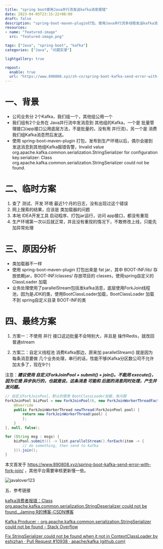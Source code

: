 ```yaml
---
title: "spring boot使用Java并行流发送kafka消息报错"
date: 2023-04-05T23:15:22+08:00
draft: false
description: "spring-boot-maven-plugin打包，使用Java并行流多线程发送kafka消息，刚开始发送时报错，Invalid value org.apache.kafka.common.serialization.StringSerializer for configuration key.serializer: Class org.apache.kafka.common.serialization.StringSerializer could not be found."
resources:
- name: "featured-image"
  src: "featured-image.png"

tags: ["Java", "spring-boot", "kafka"]
categories: ["Java", "问题实录"]

lightgallery: true

repost:
  enable: true
  url: "https://www.890808.xyz/zh-cn/spring-boot-kafka-send-error-with-fork-join/"
---
```


<!--more-->

# 一、背景

- 公司业务分 2个Kafka，我们组一个，其他组公用一个
- 我们组有2个业务在 Java并行流中发消息到 其他组的Kafka，一个是 批量管理接口(app接口公用底层方法，不是批量的，没有用 并行流)，另一个是 消费我们组Kafka消息然后发送。
- 使用 spring-boot-maven-plugin 打包，发布到生产环境以后，偶尔会接到 发送消息到其他组Kafka报错告警，Invalid value org.apache.kafka.common.serialization.StringSerializer for configuration key.serializer: Class org.apache.kafka.common.serialization.StringSerializer could not be found.

# 二、临时方案

1. 查了 测试、开发 环境 最近1个月的日志，没有出现过这个错误
2. 网上搜索的结果，应该是 类加载器的问题
3. 本地 IDEA开发工具 启动程序、打包jar运行，访问 app接口，都没有重现
4. 生产环境第一次以后就正常，并且没有重现的情况下，不敢修改上线，只能先加异常处理

# 三、原因分析

- 类加载器不一样
- 使用 spring-boot-maven-plugin 打包出来是 fat jar，其中 BOOT-INF/lib/ 存放依赖jar，BOOT-INF/classes/ 存放项目的 classes，使用spring自定义的 ClassLoader 加载
- 业务处理使用了parallelStream包括发kafka消息，底层使用ForkJoin线程池，因为是JDK的类，使用BootClassLoader加载，BootClassLoader 加载不到 spring自定义目录 BOOT-INF的类

# 四、最终方案

1. 方案一：不使用 并行
接口这边批量不会特别大，并且是 操作Redis，就改回 普通stream

2. 方案二：自定义线程池
消费Kafka那边，原来加 parallelStream() 就是因为 每条消息要做 几个业务处理，串行的话，性能不够(Kafka分区数公司不允许加太多了，现在9个)

注意：***建议使用 自定义ForkJoinPool + submit() + join()。不能用 execute()，因为它是 异步执行的，也就是说，这条消息 可能和 后面的消息同时处理，产生并发问题。***

```java
// 自定义ForkJoinPool，默认的使用 BootClassLoader加载，有问题
ForkJoinPool bizPool = new ForkJoinPool(6, new ForkJoinWorkerThreadFactory() {
    @Override
    public ForkJoinWorkerThread newThread(ForkJoinPool pool) {
        return new ForkJoinWorkerThread(pool) {
        };
    }
}, null, false);
```

```java
for (String msg : msgs) {
    bizPool.submit(() -> list.parallelStream().forEach(item -> {
        // do something, then send to kafka
    })).join();
}
```

本文首发于 https://www.890808.xyz/spring-boot-kafka-send-error-with-fork-join/ ，其他平台需要审核更新慢一些。

![javalover123](https://img.890808.xyz/file/javalover123/2023/04/688b88cfd4ed9f6fcd56828b849ce47c.jpg)

五、参考链接

[kafka消费者报错：Class org.apache.kafka.common.serialization.StringDeserializer could not be found._Jaming R的博客-CSDN博客](https://blog.csdn.net/yixiaoqi2010/article/details/88987929)

[Kafka Producer - org.apache.kafka.common.serialization.StringSerializer could not be found - Stack Overflow](https://stackoverflow.com/questions/37363119/kafka-producer-org-apache-kafka-common-serialization-stringserializer-could-no)

[Fix StringSerializer could not be found when it not in ContextClassLoader by eshizhan · Pull Request #10938 · apache/kafka (github.com)](https://github.com/apache/kafka/pull/10938/files/a1d3e7ee2aa0d04b4a55e765eed7fdedf10dca23)
